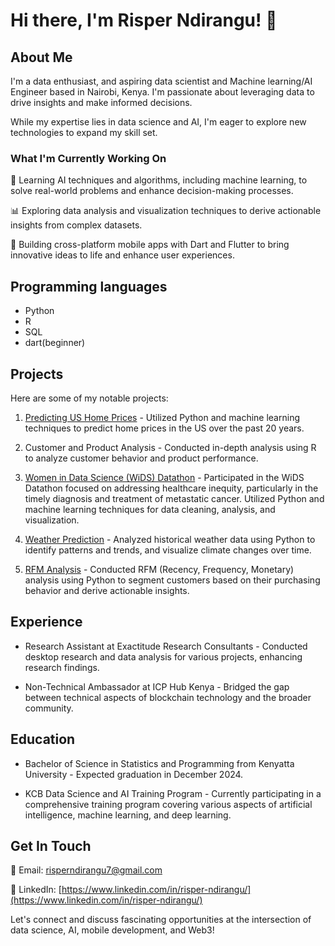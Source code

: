 # Hi there, I'm Risper Ndirangu! 👋

## About Me
I'm a data enthusiast, and aspiring data scientist and Machine learning/AI Engineer based in Nairobi, Kenya. I'm passionate about leveraging data to drive insights and make informed decisions.

While my expertise lies in data science and AI, I'm eager to explore new technologies to expand my skill set.

### What I'm Currently Working On

🤖 Learning AI techniques and algorithms, including machine learning, to solve real-world problems and enhance decision-making processes.

📊 Exploring data analysis and visualization techniques to derive actionable insights from complex datasets.

📱 Building cross-platform mobile apps with Dart and Flutter to bring innovative ideas to life and enhance user experiences.


## Programming languages 
- Python
- R
- SQL
- dart(beginner)

## Projects
Here are some of my notable projects:
1. [Predicting US Home Prices](https://github.com/Risper8/Home-Prices-in-US) - Utilized Python and machine learning techniques to predict home prices in the US over the past 20 years.
   
2. Customer and Product Analysis - Conducted in-depth analysis using R to analyze customer behavior and product performance.
   
3. [Women in Data Science (WiDS) Datathon](https://www.kaggle.com/code/risperndirangu/wids-datathon) - Participated in the WiDS Datathon focused on addressing healthcare inequity, particularly in the timely diagnosis and treatment of metastatic cancer. Utilized Python and machine learning techniques for data cleaning, analysis, and visualization.

4. [Weather Prediction](https://www.kaggle.com/code/risperndirangu/weather-prediction) - Analyzed historical weather data using Python to identify patterns and trends, and visualize climate changes over time.
   
5.  [RFM Analysis](https://www.kaggle.com/code/risperndirangu/rfm-analysis) - Conducted RFM (Recency, Frequency, Monetary) analysis using Python to segment customers based on their purchasing behavior and derive actionable insights.

## Experience

- Research Assistant at Exactitude Research Consultants - Conducted desktop research and data analysis for various projects, enhancing research findings.
  
- Non-Technical Ambassador at ICP Hub Kenya - Bridged the gap between technical aspects of blockchain technology and the broader community.

## Education

- Bachelor of Science in Statistics and Programming from Kenyatta University - Expected graduation in December 2024.
  
- KCB Data Science and AI Training Program -  Currently participating in a comprehensive training program covering various aspects of artificial intelligence, machine learning, and deep learning.

## Get In Touch
📧 Email: [risperndirangu7@gmail.com](mailto:risperndirangu7@gmail.com)

🔗 LinkedIn: [https://www.linkedin.com/in/risper-ndirangu/](https://www.linkedin.com/in/risper-ndirangu/)


Let's connect and discuss fascinating opportunities at the intersection of data science, AI, mobile development, and Web3!

